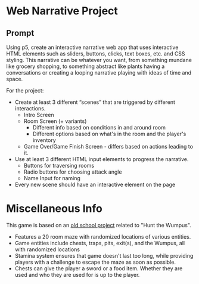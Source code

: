 # Web Narrative Project

## Prompt

Using p5, create an interactive narrative web app that uses interactive HTML elements such as sliders, buttons, clicks, text boxes, etc. and CSS styling. This narrative can be whatever you want, from something mundane like grocery shopping, to something abstract like plants having a conversations or creating a looping narrative playing with ideas of time and space.

For the project:

* Create at least 3 different “scenes” that are triggered by different interactions.
  * Intro Screen
  * Room Screen (+ variants)
    * Different info based on conditions in and around room
    * Different options based on what's in the room and the player's inventory
  * Game Over/Game Finish Screen - differs based on actions leading to it.
* Use at least 3 different HTML input elements to progress the narrative.
  * Buttons for traversing rooms
  * Radio buttons for choosing attack angle
  * Name Input for naming
* Every new scene should have an interactive element on the page

# Miscellaneous Info

This game is based on an [old school project](https://sites.google.com/site/uic141spring2016/prog-6-wumpus) related to "Hunt the Wumpus". 

* Features a 20 room maze with randomized locations of various entities.
* Game entities include chests, traps, pits, exit(s), and the Wumpus, all with randomized locations
* Stamina system ensures that game doesn't last too long, while providing players with a challenge to escape the maze as soon as possible.
* Chests can give the player a sword or a food item. Whether they are used and who they are used for is up to the player.
